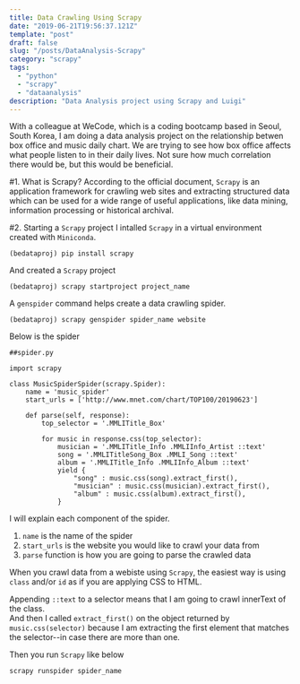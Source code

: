 ```yaml
---
title: Data Crawling Using Scrapy
date: "2019-06-21T19:56:37.121Z"
template: "post"
draft: false
slug: "/posts/DataAnalysis-Scrapy"
category: "scrapy"
tags:
  - "python"
  - "scrapy"
  - "dataanalysis"
description: "Data Analysis project using Scrapy and Luigi"
---
```


With a colleague at WeCode, which is a coding bootcamp based in Seoul, South Korea, I am doing a data analysis project on the relationship betwen box office and music daily chart. We are trying to see how box office affects what people listen to in their daily lives. Not sure how much correlation there would be, but this would be beneficial.

#1. What is Scrapy?
According to the official document, `Scrapy` is an application framework for crawling web sites and extracting structured data which can be used for a wide range of useful applications, like data mining, information processing or historical archival.

#2. Starting a `Scrapy` project
I intalled `Scrapy` in a virtual environment created with `Miniconda`.

```
(bedataproj) pip install scrapy
```

And created a `Scrapy` project

```
(bedataproj) scrapy startproject project_name
```

A `genspider` command helps create a data crawling spider.

```
(bedataproj) scrapy genspider spider_name website
```

Below is the spider

```
##spider.py

import scrapy

class MusicSpiderSpider(scrapy.Spider):
    name = 'music_spider'
    start_urls = ['http://www.mnet.com/chart/TOP100/20190623']

    def parse(self, response):
        top_selector = '.MMLITitle_Box'

        for music in response.css(top_selector):
            musician = '.MMLITitle_Info .MMLIInfo_Artist ::text'
            song = '.MMLITitleSong_Box .MMLI_Song ::text'
            album = '.MMLITitle_Info .MMLIInfo_Album ::text'
            yield {
                "song" : music.css(song).extract_first(),
                "musician" : music.css(musician).extract_first(),
                "album" : music.css(album).extract_first(),
            }

```

I will explain each component of the spider. <br>

1. `name` is the name of the spider<br>
2. `start_urls` is the website you would like to crawl your data from <br>
3. `parse` function is how you are going to parse the crawled data

When you crawl data from a webiste using `Scrapy`, the easiest way is using `class` and/or `id` as if you are applying CSS to HTML.

Appending `::text` to a selector means that I am going to crawl innerText of the class. <br>
And then I called `extract_first()` on the object returned by `music.css(selector)` because I am extracting the first element that matches the selector--in case there are more than one.

Then you run `Scrapy` like below

```
scrapy runspider spider_name
```
